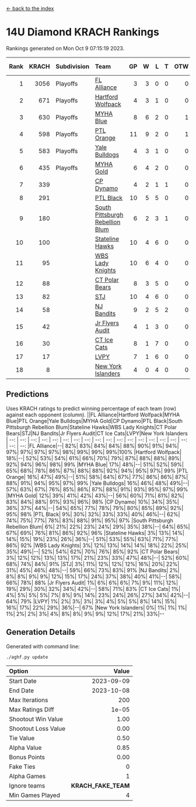 [<- back to the index](readme.md)
# 14U Diamond KRACH Rankings
Rankings generated on Mon Oct  9 07:15:19 2023.

Rank|KRACH|Subdivision|Team|GP|W|L|T|OTW|OTL|SoS|Exp Wins|Win Diff
---:|---:|:---|:---|---:|---:|---:|---:|---:|---:|---:|---:|---:
1|3056|Playoffs|[FL Alliance](https://gamesheetstats.com/seasons/3663/teams/156905/schedule)|3|3|0|0|0|0|122|3.8|-0.0
2|671|Playoffs|[Hartford Wolfpack](https://gamesheetstats.com/seasons/3663/teams/140814/schedule)|4|3|1|0|0|1|243|3.8|-0.0
3|630|Playoffs|[MYHA Blue](https://gamesheetstats.com/seasons/3663/teams/140816/schedule)|8|6|2|0|1|0|233|6.8|-0.0
4|598|Playoffs|[PTL Orange](https://gamesheetstats.com/seasons/3663/teams/140821/schedule)|11|9|2|0|1|0|167|9.9|0.0
5|583|Playoffs|[Yale Bulldogs](https://gamesheetstats.com/seasons/3663/teams/156906/schedule)|4|3|1|0|0|0|235|3.9|0.0
6|435|Playoffs|[MYHA Gold](https://gamesheetstats.com/seasons/3663/teams/140824/schedule)|6|4|2|0|0|0|286|4.9|0.0
7|339||[CP Dynamo](https://gamesheetstats.com/seasons/3663/teams/140823/schedule)|4|2|1|1|0|0|235|3.3|-0.0
8|291||[PTL Black](https://gamesheetstats.com/seasons/3663/teams/140815/schedule)|10|5|5|0|0|0|671|5.8|-0.0
9|180||[South Pittsburgh Rebellion Blum](https://gamesheetstats.com/seasons/3663/teams/140812/schedule)|6|2|3|1|0|0|347|3.3|-0.0
10|100||[Stateline Hawks](https://gamesheetstats.com/seasons/3663/teams/140813/schedule)|10|4|6|0|0|0|294|4.9|0.0
11|95||[WBS Lady Knights](https://gamesheetstats.com/seasons/3663/teams/140825/schedule)|10|6|4|0|0|0|350|6.9|0.0
12|88||[CT Polar Bears](https://gamesheetstats.com/seasons/3663/teams/140818/schedule)|8|3|5|0|0|0|459|3.8|-0.0
13|82||[STJ](https://gamesheetstats.com/seasons/3663/teams/140822/schedule)|10|4|6|0|0|0|255|4.9|0.0
14|58||[NJ Bandits](https://gamesheetstats.com/seasons/3663/teams/140811/schedule)|9|2|5|2|0|0|133|3.9|0.0
15|42||[Jr Flyers Audit](https://gamesheetstats.com/seasons/3663/teams/140819/schedule)|4|1|3|0|0|0|257|1.9|0.0
16|30||[CT Ice Cats](https://gamesheetstats.com/seasons/3663/teams/140826/schedule)|8|1|7|0|0|1|304|1.9|0.0
17|17||[LVPY](https://gamesheetstats.com/seasons/3663/teams/140820/schedule)|7|1|6|0|0|0|160|1.9|0.0
18|8||[New York Islanders](https://gamesheetstats.com/seasons/3663/teams/140832/schedule)|4|0|4|0|0|0|132|0.9|0.0

## Predictions
Uses KRACH ratings to predict winning percentage of each team (row) against each opponent (column).
||FL Alliance|Hartford Wolfpack|MYHA Blue|PTL Orange|Yale Bulldogs|MYHA Gold|CP Dynamo|PTL Black|South Pittsburgh Rebellion Blum|Stateline Hawks|WBS Lady Knights|CT Polar Bears|STJ|NJ Bandits|Jr Flyers Audit|CT Ice Cats|LVPY|New York Islanders
| --: | --: | --: | --: | --: | --: | --: | --: | --: | --: | --: | --: | --: | --: | --: | --: | --: | --: | --: 
|FL Alliance|--| 82%| 83%| 84%| 84%| 88%| 90%| 91%| 94%| 97%| 97%| 97%| 97%| 98%| 99%| 99%| 99%|100%
|Hartford Wolfpack| 18%|--| 52%| 53%| 54%| 61%| 66%| 70%| 79%| 87%| 88%| 88%| 89%| 92%| 94%| 96%| 98%| 99%
|MYHA Blue| 17%| 48%|--| 51%| 52%| 59%| 65%| 68%| 78%| 86%| 87%| 88%| 88%| 92%| 94%| 95%| 97%| 99%
|PTL Orange| 16%| 47%| 49%|--| 51%| 58%| 64%| 67%| 77%| 86%| 86%| 87%| 88%| 91%| 94%| 95%| 97%| 99%
|Yale Bulldogs| 16%| 46%| 48%| 49%|--| 57%| 63%| 67%| 76%| 85%| 86%| 87%| 88%| 91%| 93%| 95%| 97%| 99%
|MYHA Gold| 12%| 39%| 41%| 42%| 43%|--| 56%| 60%| 71%| 81%| 82%| 83%| 84%| 88%| 91%| 93%| 96%| 98%
|CP Dynamo| 10%| 34%| 35%| 36%| 37%| 44%|--| 54%| 65%| 77%| 78%| 79%| 80%| 85%| 89%| 92%| 95%| 98%
|PTL Black|  9%| 30%| 32%| 33%| 33%| 40%| 46%|--| 62%| 74%| 75%| 77%| 78%| 83%| 88%| 91%| 95%| 97%
|South Pittsburgh Rebellion Blum|  6%| 21%| 22%| 23%| 24%| 29%| 35%| 38%|--| 64%| 65%| 67%| 69%| 76%| 81%| 86%| 92%| 96%
|Stateline Hawks|  3%| 13%| 14%| 14%| 15%| 19%| 23%| 26%| 36%|--| 51%| 53%| 55%| 63%| 71%| 77%| 86%| 92%
|WBS Lady Knights|  3%| 12%| 13%| 14%| 14%| 18%| 22%| 25%| 35%| 49%|--| 52%| 54%| 62%| 70%| 76%| 85%| 92%
|CT Polar Bears|  3%| 12%| 12%| 13%| 13%| 17%| 21%| 23%| 33%| 47%| 48%|--| 52%| 60%| 68%| 74%| 84%| 91%
|STJ|  3%| 11%| 12%| 12%| 12%| 16%| 20%| 22%| 31%| 45%| 46%| 48%|--| 59%| 66%| 73%| 83%| 91%
|NJ Bandits|  2%|  8%|  8%|  9%|  9%| 12%| 15%| 17%| 24%| 37%| 38%| 40%| 41%|--| 58%| 66%| 78%| 88%
|Jr Flyers Audit|  1%|  6%|  6%|  6%|  7%|  9%| 11%| 12%| 19%| 29%| 30%| 32%| 34%| 42%|--| 58%| 71%| 83%
|CT Ice Cats|  1%|  4%|  5%|  5%|  5%|  7%|  8%|  9%| 14%| 23%| 24%| 26%| 27%| 34%| 42%|--| 64%| 79%
|LVPY|  1%|  2%|  3%|  3%|  3%|  4%|  5%|  5%|  8%| 14%| 15%| 16%| 17%| 22%| 29%| 36%|--| 67%
|New York Islanders|  0%|  1%|  1%|  1%|  1%|  2%|  2%|  3%|  4%|  8%|  8%|  9%|  9%| 12%| 17%| 21%| 33%|--

## Generation Details

Generated with command line:
```
./aghf.py update
```

| Option | Value |
| :----- | ----: |
| Start Date | 2023-09-09 |
| End Date | 2023-10-08 |
| Max Iterations | 200 |
| Max Ratings Diff | 1e-05 |
| Shootout Win Value | 1.00 |
| Shootout Loss Value | 0.00 |
| Tie Value | 0.50 |
| Alpha Value | 0.85 |
| Bonus Points | 0.00 |
| Fake Ties | 0 |
| Alpha Games | 1 |
| Ignore teams | __KRACH_FAKE_TEAM__ |
| Min Games Played | 4 |

